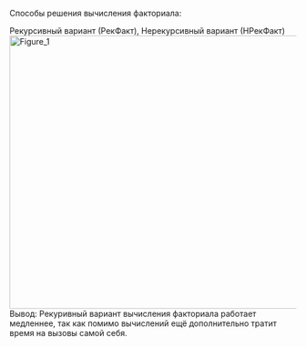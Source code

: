 Способы решения вычисления факториала:

Рекурсивный вариант (РекФакт), Нерекурсивный вариант (НРекФакт)
<img width="640" height="480" alt="Figure_1" src="https://github.com/user-attachments/assets/5b933730-e3f5-4a29-b417-55d93380d755" />
Вывод: Рекуривный вариант вычисления факториала работает медленнее, так как помимо вычислений ещё дополнительно тратит время на вызовы самой себя.
